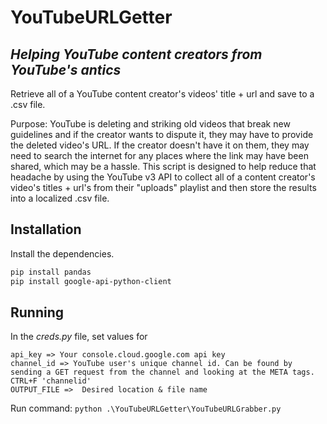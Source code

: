 # YouTubeURLGetter
## _Helping YouTube content creators from YouTube's antics_

Retrieve all of a YouTube content creator's videos' title + url and save to a .csv file. 

Purpose: YouTube is deleting and striking old videos that break new guidelines and if the creator wants to dispute it, they may have to provide the deleted video's URL. If the creator doesn't have it on them, they may need to search the internet for any places where the link may have been shared, which may be a hassle. This script is designed to help reduce that headache by using the YouTube v3 API to collect all of a content creator's video's titles + url's from their "uploads" playlist and then store the results into a localized .csv file.

## Installation
Install the dependencies.
```sh
pip install pandas
pip install google-api-python-client
```

## Running
In the _creds.py_ file, set values for 
```
api_key => Your console.cloud.google.com api key
channel_id => YouTube user's unique channel id. Can be found by sending a GET request from the channel and looking at the META tags. CTRL+F 'channelid'
OUTPUT_FILE =>  Desired location & file name
```

Run command: ``` python .\YouTubeURLGetter\YouTubeURLGrabber.py ```


[//]: # (These are reference links used in the body of this note and get stripped out when the markdown processor does its job. There is no need to format nicely because it shouldn't be seen. Thanks SO - http://stackoverflow.com/questions/4823468/store-comments-in-markdown-syntax)

   [dill]: <https://github.com/joemccann/dillinger>
   [git-repo-url]: <https://github.com/joemccann/dillinger.git>
   [john gruber]: <http://daringfireball.net>
   [df1]: <http://daringfireball.net/projects/markdown/>
   [markdown-it]: <https://github.com/markdown-it/markdown-it>
   [Ace Editor]: <http://ace.ajax.org>
   [node.js]: <http://nodejs.org>
   [Twitter Bootstrap]: <http://twitter.github.com/bootstrap/>
   [jQuery]: <http://jquery.com>
   [@tjholowaychuk]: <http://twitter.com/tjholowaychuk>
   [express]: <http://expressjs.com>
   [AngularJS]: <http://angularjs.org>
   [Gulp]: <http://gulpjs.com>

   [PlDb]: <https://github.com/joemccann/dillinger/tree/master/plugins/dropbox/README.md>
   [PlGh]: <https://github.com/joemccann/dillinger/tree/master/plugins/github/README.md>
   [PlGd]: <https://github.com/joemccann/dillinger/tree/master/plugins/googledrive/README.md>
   [PlOd]: <https://github.com/joemccann/dillinger/tree/master/plugins/onedrive/README.md>
   [PlMe]: <https://github.com/joemccann/dillinger/tree/master/plugins/medium/README.md>
   [PlGa]: <https://github.com/RahulHP/dillinger/blob/master/plugins/googleanalytics/README.md>
